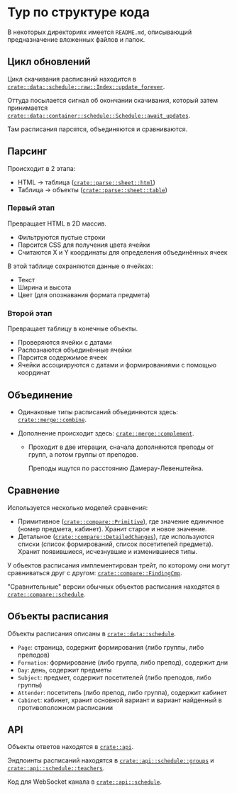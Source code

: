 # Тур по структуре кода
В некоторых директориях имеется `README.md`,
описывающий предназначение вложенных
файлов и папок.


## Цикл обновлений
Цикл скачивания расписаний находится
в [`crate::data::schedule::raw::Index::update_forever`](/src/data/schedule/raw/index.rs?blame=1#L281).

Оттуда посылается сигнал об окончании
скачивания, который затем принимается
[`crate::data::container::schedule::Schedule::await_updates`](/src/data/container/schedule.rs?blame=1#L77).

Там расписания парсятся, объединяются и сравниваются.


## Парсинг
Происходит в 2 этапа:
- HTML → таблица ([`crate::parse::sheet::html`](/src/parse/sheet/html.rs))
- Таблица → объекты ([`crate::parse::sheet::table`](/src/parse/sheet/table.rs))


### Первый этап
Превращает HTML в 2D массив.
- Фильтруются пустые строки
- Парсится CSS для получения цвета ячейки
- Считаются X и Y координаты для определения
объединённых ячеек

В этой таблице сохраняются данные о ячейках:
- Текст
- Ширина и высота
- Цвет (для опознавания формата предмета)


### Второй этап
Превращает таблицу в конечные объекты.
- Проверяются ячейки с датами
- Распознаются объединённые ячейки
- Парсится содержимое ячеек
- Ячейки ассоциируются с датами и формированиями
с помощью координат


## Объединение
- Одинаковые типы расписаний объединяются здесь:
[`crate::merge::combine`](/src/merge/mod.rs?blame=1#L364).

- Дополнение происходит здесь:
[`crate::merge::complement`](/src/merge/mod.rs?blame=1#L29).

  - Проходит в две итерации, сначала дополняются
    преподы от групп,
    а потом группы от преподов.

    Преподы ищутся по расстоянию Дамерау-Левенштейна.


## Сравнение
Используется несколько моделей сравнения:
- Примитивное ([`crate::compare::Primitive`](/src/compare/mod.rs?blame=1#L227)), где значение единичное (номер предмета, кабинет). Хранит старое и новое значение.
- Детальное ([`crate::compare::DetailedChanges`](/src/compare/mod.rs?blame=1#L88)),
где используются списки (список формирований,
список посетителей предмета).
Хранит появившиеся, исчезнувшие и изменившиеся типы.

У объектов расписания имплементирован трейт,
по которому они могут сравниваться друг с другом:
[`crate::compare::FindingCmp`](/src/compare/mod.rs?blame=1#L19).

"Сравнительные" версии обычных объектов расписания
находятся в [`crate::compare::schedule`](/src/compare/schedule.rs).


## Объекты расписания
Объекты расписания описаны в
[`crate::data::schedule`](/src/data/schedule/mod.rs).

- `Page`: страница, содержит формирования
(либо группы, либо преподов)
- `Formation`: формирование (либо группа, либо препод),
содержит дни
- `Day`: день, содержит предметы
- `Subject`: предмет, содержит посетителей (либо преподов, либо группы)
- `Attender`: посетитель (либо препод, либо группа),
содержит кабинет
- `Cabinet`: кабинет, хранит основной вариант
и вариант найденный в противоположном расписании


## API
Объекты ответов находятся в [`crate::api`](/src/api/mod.rs).

Эндпоинты расписаний находятся в
[`crate::api::schedule::groups`](/src/api/schedule/groups.rs) и
[`crate::api::schedule::teachers`](/src/api/schedule/teachers.rs).

Код для WebSocket канала в
[`crate::api::schedule`](/src/api/schedule/mod.rs).